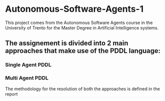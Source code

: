 # Autonomous-Software-Agents-1
This project comes from the Autonomous Software Agents course in the University of Trento for the Master Degree in Artificial Intelligence systems.

## The assignement is divided into 2 main approaches that make use of the PDDL language:
### Single Agent PDDL
### Multi Agent PDDL

The methodology for the resolution of both the approaches is defined in the report
